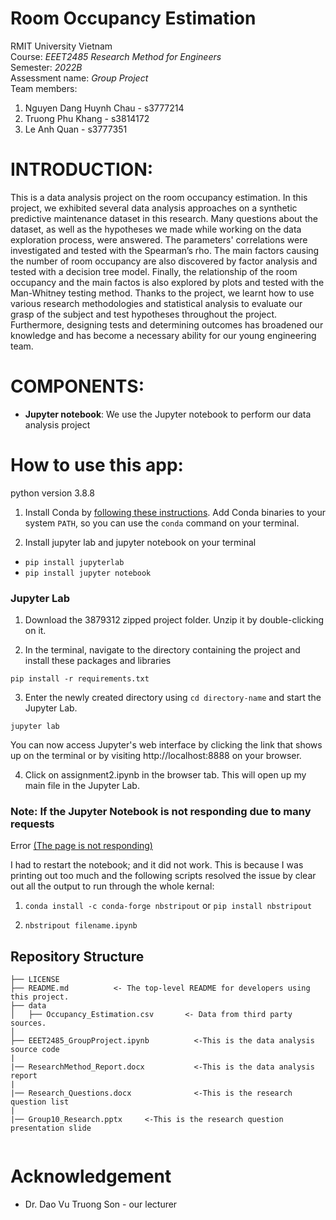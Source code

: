 # Room Occupancy Estimation
RMIT University Vietnam \
Course: 	*EEET2485  Research Method for Engineers* \
Semester: *2022B* \
Assessment name: *Group Project* \
Team members: 
1. Nguyen Dang Huynh Chau - s3777214
2. Truong Phu Khang - s3814172
3. Le Anh Quan - s3777351

# INTRODUCTION:
This is a data analysis project on the room occupancy estimation. In this project, we exhibited several data analysis approaches on a synthetic predictive maintenance dataset in this research. Many questions about the dataset, as well as the hypotheses we made while working on the data exploration process, were answered. The parameters' correlations were investigated and tested with the Spearman’s rho. The main factors causing the number of room occupancy are also discovered by factor analysis and tested with a decision tree model. Finally, the relationship of the room occupancy and the main factos is also explored by plots and tested with the Man-Whitney testing method. Thanks to the project, we learnt how to use various research methodologies and statistical analysis to evaluate our grasp of the subject and test hypotheses throughout the project. Furthermore, designing tests and determining outcomes has broadened our knowledge and has become a necessary ability for our young engineering team.

# COMPONENTS:
* **Jupyter notebook**: We use the Jupyter notebook to perform our data analysis project

# How to use this app:
python version 3.8.8

1. Install Conda
   by [following these instructions](https://conda.io/projects/conda/en/latest/user-guide/install/index.html). Add Conda
   binaries to your system `PATH`, so you can use the `conda` command on your terminal.

2. Install jupyter lab and jupyter notebook on your terminal

+ `pip install jupyterlab`
+ `pip install jupyter notebook`

### Jupyter Lab

1. Download the 3879312 zipped project folder. Unzip it by double-clicking on it.

2. In the terminal, navigate to the directory containing the project and install these packages and libraries

```
pip install -r requirements.txt
```

3. Enter the newly created directory using `cd directory-name` and start the Jupyter Lab.

```
jupyter lab
```

You can now access Jupyter's web interface by clicking the link that shows up on the terminal or by
visiting http://localhost:8888 on your browser.

4. Click on assignment2.ipynb in the browser tab. This will open up my main file in the Jupyter Lab.

### Note: If the Jupyter Notebook is not responding due to many requests

Error [(The page is not responding)](https://stackoverflow.com/questions/48615535/jupyter-notebook-takes-forever-to-open-and-then-pages-unresponsive-mathjax-i)

I had to restart the notebook; and it did not work. This is because I was printing out too much and the following
scripts resolved the issue by clear out all the output to run through the whole kernal:

1. `conda install -c conda-forge nbstripout` or `pip install nbstripout`

2. `nbstripout filename.ipynb`

## Repository Structure

```
├── LICENSE
├── README.md          <- The top-level README for developers using this project.
├── data
│   ├── Occupancy_Estimation.csv       <- Data from third party sources.
│
├── EEET2485_GroupProject.ipynb          <-This is the data analysis source code
|
|── ResearchMethod_Report.docx           <-This is the data analysis report
|
|── Research_Questions.docx              <-This is the research question list
|
|── Group10_Research.pptx     <-This is the research question presentation slide


```

# Acknowledgement
* Dr. Dao Vu Truong Son - our lecturer